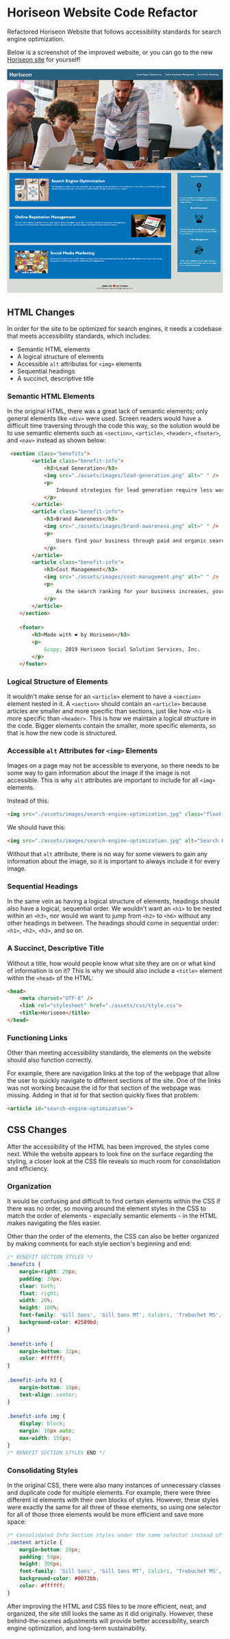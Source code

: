 #  Horiseon Website Code Refactor
Refactored Horiseon Website that follows accessibility standards for search engine optimization.

Below is a screenshot of the improved website, or you can go to the new [Horiseon site](https://kg-phantom.github.io/) for yourself!

<img src="./horiseon-screenshot.png" />

## HTML Changes
In order for the site to be optimized for search engines, it needs a codebase that meets accessibility standards, which includes:

- Semantic HTML elements
- A logical structure of elements
- Accessible `alt` attributes for `<img>` elements
- Sequential headings
- A succinct, descriptive title

### Semantic HTML Elements
In the original HTML, there was a great lack of semantic elements; only general elements like `<div>` were used. Screen readers would have a difficult time traversing through the code this way, so the solution would be to use semantic elements such as `<section>`, `<article>`, `<header>`, `<footer>`, and `<nav>` instead as shown below:

```html
 <section class="benefits">
        <article class="benefit-info">
            <h3>Lead Generation</h3>
            <img src="./assets/images/lead-generation.png" alt=" " />
            <p>
                Inbound strategies for lead generation require less work for your business, bringing customers directly to your website.
            </p>
        </article>
        <article class="benefit-info">
            <h3>Brand Awareness</h3>
            <img src="./assets/images/brand-awareness.png" alt=" " />
            <p>
                Users find your business through paid and organic searches, increasing the search ranking and visibility for your business.
            </p>
        </article>
        <article class="benefit-info">
            <h3>Cost Management</h3>
            <img src="./assets/images/cost-management.png" alt=" " />
            <p>
                As the search ranking for your business increases, your advertising costs decrease, and you no longer need to advertise your page.
            </p>
        </article>
    </section>

    <footer>
        <h3>Made with ❤️️ by Horiseon</h3>
        <p>
            &copy; 2019 Horiseon Social Solution Services, Inc.
        </p>
    </footer>
```

### Logical Structure of Elements
It wouldn't make sense for an `<article>` element to have a `<section>` element nested in it. A `<section>` should contain an `<article>` because articles are smaller and more specific than sections, just like how `<h1>` is more specific than `<header>`. This is how we maintain a logical structure in the code. Bigger elements contain the smaller, more specific elements, so that is how the new code is structured.

### Accessible `alt` Attributes for `<img>` Elements
Images on a page may not be accessible to everyone, so there needs to be some way to gain information about the image if the image is not accessible. This is why `alt` attributes are important to include for all `<img>` elements.

Instead of this:
```html
<img src="./assets/images/search-engine-optimization.jpg" class="float-left" />
```

We should have this:
```html
<img src="./assets/images/search-engine-optimization.jpg" alt="Search Engine Optimization increasing your visibility through social media, backlinks, link building, and more." class="float-left" />
```

Without that `alt` attribute, there is no way for some viewers to gain any information about the image, so it is important to always include it for every image.

### Sequential Headings
In the same vein as having a logical structure of elements, headings should also have a logical, sequential order. We wouldn't want an `<h1>` to be nested within an `<h3>`, nor would we want to jump from `<h2>` to `<h6>` without any other headings in between. The headings should come in sequential order: `<h1>`, `<h2>`, `<h3>`, and so on.

### A Succinct, Descriptive Title
Without a title, how would people know what site they are on or what kind of information is on it? This is why we should also include a `<title>` element within the `<head>` of the HTML:

```html
<head>
    <meta charset="UTF-8" />
    <link rel="stylesheet" href="./assets/css/style.css">
    <title>Horiseon</title>
</head>
```

### Functioning Links
Other than meeting accessibility standards, the elements on the website should also function correctly.

For example, there are navigation links at the top of the webpage that allow the user to quickly navigate to different sections of the site. One of the links was not working because the id for that section of the webpage was missing. Adding in that id for that section quickly fixes that problem:

```html
<article id="search-engine-optimization">
```

## CSS Changes
After the accessibility of the HTML has been improved, the styles come next. While the website appears to look fine on the surface regarding the styling, a closer look at the CSS file reveals so much room for consolidation and efficiency.

### Organization
It would be confusing and difficult to find certain elements within the CSS if there was no order, so moving around the element styles in the CSS to match the order of elements - especially semantic elements - in the HTML makes navigating the files easier.

Other than the order of the elements, the CSS can also be better organized by making comments for each style section's beginning and end:

```css
/* BENEFIT SECTION STYLES */
.benefits {
    margin-right: 20px;
    padding: 20px;
    clear: both;
    float: right;
    width: 20%;
    height: 100%;
    font-family: 'Gill Sans', 'Gill Sans MT', Calibri, 'Trebuchet MS', sans-serif;
    background-color: #2589bd;
}

.benefit-info {
    margin-bottom: 32px;
    color: #ffffff;
}

.benefit-info h3 {
    margin-bottom: 10px;
    text-align: center;
}

.benefit-info img {
    display: block;
    margin: 10px auto;
    max-width: 150px;
}
/* BENEFIT SECTION STYLES END */
```

### Consolidating Styles
In the original CSS, there were also many instances of unnecessary classes and duplicate code for multiple elements. For example, there were three different id elements with their own blocks of styles. However, these styles were exactly the same for all three of these elements, so using one selector for all of those three elements would be more efficient and save more space:

```css
/* Consolidated Info Section styles under the same selector instead of having duplicate code for each article */
.content article {
    margin-bottom: 20px;
    padding: 50px;
    height: 300px;
    font-family: 'Gill Sans', 'Gill Sans MT', Calibri, 'Trebuchet MS', sans-serif;
    background-color: #0072bb;
    color: #ffffff;
}
```

After improving the HTML and CSS files to be more efficient, neat, and organized, the site still looks the same as it did originally. However, these behind-the-scenes adjustments will provide better accessibility, search engine optimization, and long-term sustainability.
